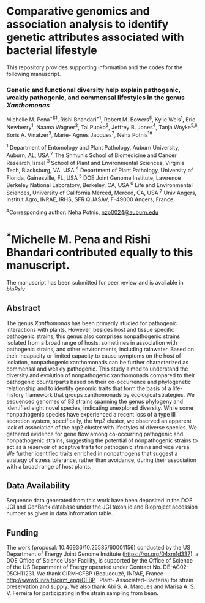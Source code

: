 # Comparative genomics and association analysis to identify genetic attributes associated with bacterial lifestyle

This repository provides supporting information and the codes for the following manuscript.

### Genetic and functional diversity help explain pathogenic, weakly pathogenic, and commensal lifestyles in the genus *Xanthomonas*
Michelle M. Pena<sup>*$1</sup>, Rishi Bhandari<sup>*1</sup>, Robert M. Bowers<sup>5</sup>, Kylie Weis<sup>1</sup>, Eric Newberry<sup>1</sup>, Naama Wagner<sup>2</sup>, Tal Pupko<sup>2</sup>, Jeffrey B. Jones<sup>4</sup>, Tanja Woyke<sup>5,6</sup>, Boris A. Vinatzer<sup>3</sup>, Marie- Agnès Jacques<sup>7</sup>, Neha Potnis<sup>1#</sup>

<sup>1</sup> Department of Entomology and Plant Pathology, Auburn University, Auburn, AL, USA
<sup>2</sup> The Shmunis School of Biomedicine and Cancer Research,Israel
<sup>3</sup> School of Plant and Environmental Sciences, Virginia Tech, Blacksburg, VA, USA 
<sup>4</sup> Department of Plant Pathology, University of Florida, Gainesville, FL, USA
<sup>5</sup> DOE Joint Genome Institute, Lawrence Berkeley National Laboratory, Berkeley, CA, USA
<sup>6</sup> Life and Environmental Sciences, University of California Merced, Merced, CA, USA 
<sup>7</sup> Univ Angers, Institut Agro, INRAE, IRHS, SFR QUASAV, F-49000 Angers, France

<sup>#</sup>Corresponding author: Neha Potnis, nzp0024@auburn.edu

# <sup>*</sup>Michelle M. Pena and Rishi Bhandari contributed equally to this manuscript.



The manuscript has been submitted for peer review and is available in *bioRxiv* 


## Abstract
The genus *Xanthomonas* has been primarily studied for pathogenic interactions with plants. However, besides host and tissue specific pathogenic strains, this genus also comprises nonpathogenic strains isolated from a broad range of hosts, sometimes in association with pathogenic strains, and other environments, including rainwater. Based on their incapacity or limited capacity to cause symptoms on the host of isolation, nonpathogenic xanthomonads can be further characterized as commensal and weakly pathogenic. This study aimed to understand the diversity and evolution of nonpathogenic xanthomonads compared to their pathogenic counterparts based on their co-occurrence and phylogenetic relationship and to identify genomic traits that form the basis of a life-history framework that groups xanthomonads by ecological strategies. We sequenced genomes of 83 strains spanning the genus phylogeny and identified eight novel species, indicating unexplored diversity. While some nonpathogenic species have experienced a recent loss of a type III secretion system, specifically, the *hrp2* cluster, we observed an apparent lack of association of the hrp2 cluster with lifestyles of diverse species. We gathered evidence for gene flow among co-occurring pathogenic and nonpathogenic strains, suggesting the potential of nonpathogenic strains to act as a reservoir of adaptive traits for pathogenic strains and vice versa. We further identified traits enriched in nonpathogens that suggest a strategy of stress tolerance, rather than avoidance, during their association with a broad range of host plants.


## Data Availability

Sequence data generated from this work have been deposited in the DOE JGI and GenBank database under the JGI taxon id and Bioproject accession number as given in data infromation table.


## Funding
The work (proposal: 10.46936/10.25585/60001156) conducted by the US Department of Energy Joint Genome Institute (https://ror.org/04xm1d337), a DOE Office of Science User Facility, is supported by the Office of Science of the US Department of Energy operated under Contract No. DE-AC02-05CH11231.
We thank CIRM-CFBP (Beaucouzé, INRAE, France http://www6.inra.fr/cirm_eng/CFBP -Plant- Associated-Bacteria) for strain preservation and supply. We also thank Abi S. A. Marques and Marisa A. S. V. Ferreira for participating in the strain sampling from bean.
